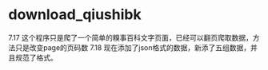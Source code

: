 ﻿# download_qiushibk
7.17  这个程序只是爬了一个简单的糗事百科文字页面，已经可以翻页爬取数据，方法只是改变page的页码数
7.18  现在添加了json格式的数据，新添了五组数据，并且规范了格式。